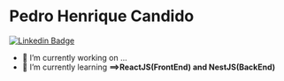 # Pedro Henrique Candido

[![Linkedin Badge](https://img.shields.io/badge/-Pedro%20Henrique%20Candido-00875f?style=flat-square&logo=Linkedin&logoColor=white&link=https://www.linkedin.com/in/pedro-henrique-candido/)](https://www.linkedin.com/in/pedro-henrique-candido/)


<!--**pedrohcandido/pedrohcandido** is a ✨ _special_ ✨ repository because its `README.md` (this file) appears on your GitHub profile.-->

- 🔭 I’m currently working on ...
- 🌱 I’m currently learning **==>ReactJS(FrontEnd) and NestJS(BackEnd)**

